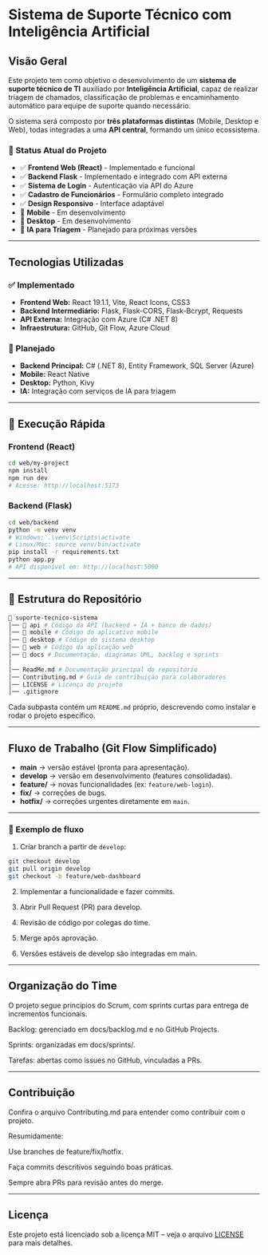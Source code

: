 # Sistema de Suporte Técnico com Inteligência Artificial

## Visão Geral
Este projeto tem como objetivo o desenvolvimento de um **sistema de suporte técnico de TI** auxiliado por **Inteligência Artificial**, capaz de realizar triagem de chamados, classificação de problemas e encaminhamento automático para equipe de suporte quando necessário.  

O sistema será composto por **três plataformas distintas** (Mobile, Desktop e Web), todas integradas a uma **API central**, formando um único ecossistema.

### 🚀 Status Atual do Projeto
- ✅ **Frontend Web (React)** - Implementado e funcional
- ✅ **Backend Flask** - Implementado e integrado com API externa
- ✅ **Sistema de Login** - Autenticação via API do Azure
- ✅ **Cadastro de Funcionários** - Formulário completo integrado
- ✅ **Design Responsivo** - Interface adaptável
- 🔄 **Mobile** - Em desenvolvimento
- 🔄 **Desktop** - Em desenvolvimento
- 🔄 **IA para Triagem** - Planejado para próximas versões

---

## Tecnologias Utilizadas

### ✅ Implementado
- **Frontend Web:** React 19.1.1, Vite, React Icons, CSS3
- **Backend Intermediário:** Flask, Flask-CORS, Flask-Bcrypt, Requests
- **API Externa:** Integração com Azure (C# .NET 8)
- **Infraestrutura:** GitHub, Git Flow, Azure Cloud

### 🔄 Planejado
- **Backend Principal:** C# (.NET 8), Entity Framework, SQL Server (Azure)
- **Mobile:** React Native
- **Desktop:** Python, Kivy
- **IA:** Integração com serviços de IA para triagem  

---

## 🚀 Execução Rápida

### Frontend (React)
```bash
cd web/my-project
npm install
npm run dev
# Acesse: http://localhost:5173
```

### Backend (Flask)
```bash
cd web/backend
python -m venv venv
# Windows: .\venv\Scripts\activate
# Linux/Mac: source venv/bin/activate
pip install -r requirements.txt
python app.py
# API disponível em: http://localhost:5000
```

---

## 📂 Estrutura do Repositório
```bash
📂 suporte-tecnico-sistema
│── 📂 api # Código da API (backend + IA + banco de dados)
│── 📂 mobile # Código do aplicativo mobile
│── 📂 desktop # Código do sistema desktop
│── 📂 web # Código da aplicação web
│── 📂 docs # Documentação, diagramas UML, backlog e sprints
│
│── ReadMe.md # Documentação principal do repositório
│── Contributing.md # Guia de contribuição para colaboradores
│── LICENSE # Licença do projeto
│── .gitignore
```

Cada subpasta contém um `README.md` próprio, descrevendo como instalar e rodar o projeto específico.

---

## Fluxo de Trabalho (Git Flow Simplificado)

- **main** → versão estável (pronta para apresentação).  
- **develop** → versão em desenvolvimento (features consolidadas).  
- **feature/** → novas funcionalidades (ex: `feature/web-login`).  
- **fix/** → correções de bugs.  
- **hotfix/** → correções urgentes diretamente em `main`.  

---

### 📝 Exemplo de fluxo
1. Criar branch a partir de `develop`:  
```bash
git checkout develop
git pull origin develop
git checkout -b feature/web-dashboard
```

2. Implementar a funcionalidade e fazer commits.

3. Abrir Pull Request (PR) para develop.

4. Revisão de código por colegas do time.

5. Merge após aprovação.

6. Versões estáveis de develop são integradas em main.

---

## Organização do Time

O projeto segue princípios do Scrum, com sprints curtas para entrega de incrementos funcionais.

Backlog: gerenciado em docs/backlog.md e no GitHub Projects.

Sprints: organizadas em docs/sprints/.

Tarefas: abertas como issues no GitHub, vinculadas a PRs.

---

## Contribuição

Confira o arquivo Contributing.md para entender como contribuir com o projeto.

Resumidamente:

Use branches de feature/fix/hotfix.

Faça commits descritivos seguindo boas práticas.

Sempre abra PRs para revisão antes do merge.

---

## Licença

Este projeto está licenciado sob a licença MIT – veja o arquivo [LICENSE]() para mais detalhes.